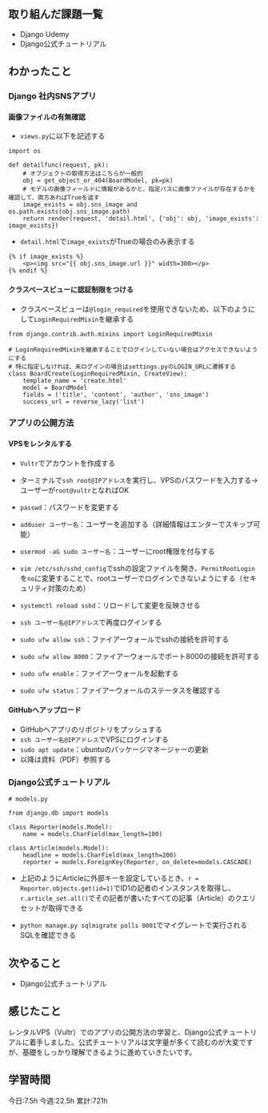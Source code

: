 ## 取り組んだ課題一覧
- Django Udemy
- Django公式チュートリアル
	
## わかったこと

### Django 社内SNSアプリ

#### 画像ファイルの有無確認

- `views.py`に以下を記述する
```
import os

def detailfunc(request, pk):
    # オブジェクトの取得方法はこちらが一般的
    obj = get_object_or_404(BoardModel, pk=pk)
    # モデルの画像フィールドに情報があるかと、指定パスに画像ファイルが存在するかを確認して、両方あればTrueを返す
    image_exists = obj.sns_image and os.path.exists(obj.sns_image.path)
    return render(request, 'detail.html', {'obj': obj, 'image_exists': image_exists})

```
- `detail.html`で`image_exists`がTrueの場合のみ表示する
```
{% if image_exists %}
    <p><img src="{{ obj.sns_image.url }}" width=300></p>
{% endif %}
```

#### クラスベースビューに認証制限をつける

- クラスベースビューは`@login_required`を使用できないため、以下のようにして`LoginRequiredMixin`を継承する
```
from django.contrib.auth.mixins import LoginRequiredMixin

# LoginRequiredMixinを継承することでログインしていない場合はアクセスできないようにする
# 特に指定しなければ、未ログインの場合はsettings.pyのLOGIN_URLに遷移する
class BoardCreate(LoginRequiredMixin, CreateView):
    template_name = 'create.html'
    model = BoardModel
    fields = ('title', 'content', 'author', 'sns_image')
    success_url = reverse_lazy('list')
```

### アプリの公開方法

#### VPSをレンタルする

- `Vultr`でアカウントを作成する
- ターミナルで`ssh root@IPアドレス`を実行し、VPSのパスワードを入力する→ユーザーが`root@vultr`となればOK
- `passwd`：パスワードを変更する
- `adduser ユーザー名`：ユーザーを追加する（詳細情報はエンターでスキップ可能）
- `usermod -aG sudo ユーザー名`：ユーザーにroot権限を付与する
- `vim /etc/ssh/sshd_config`でsshの設定ファイルを開き、`PermitRootLogin`を`no`に変更することで、rootユーザーでログインできないようにする（セキュリティ対策のため）
- `systemctl reload sshd`：リロードして変更を反映させる
- `ssh ユーザー名@IPアドレス`で再度ログインする

- `sudo ufw allow ssh`：ファイアーウォールでsshの接続を許可する
- `sudo ufw allow 8000`：ファイアーウォールでポート8000の接続を許可する
- `sudo ufw enable`：ファイアーウォールを起動する
- `sudo ufw status`：ファイアーウォールのステータスを確認する


#### GitHubへアップロード

- GitHubへアプリのリポジトリをプッシュする
- `ssh ユーザー名@IPアドレス`でVPSにログインする
- `sudo apt update`：ubuntuのパッケージマネージャーの更新
- 以降は資料（PDF）参照する


### Django公式チュートリアル

```
# models.py

from django.db import models

class Reporter(models.Model):
    name = models.CharField(max_length=100)

class Article(models.Model):
    headline = models.CharField(max_length=200)
    reporter = models.ForeignKey(Reporter, on_delete=models.CASCADE)
```
- 上記のようにArticleに外部キーを設定しているとき、`r = Reporter.objects.get(id=1)`でID1の記者のインスタンスを取得し、`r.article_set.all()`でその記者が書いたすべての記事（Article）のクエリセットが取得できる

- `python manage.py sqlmigrate polls 0001`でマイグレートで実行されるSQLを確認できる




## 次やること
- Django公式チュートリアル


## 感じたこと
レンタルVPS（Vultr）でのアプリの公開方法の学習と、Django公式チュートリアルに着手しました。公式チュートリアルは文字量が多くて読むのが大変ですが、基礎をしっかり理解できるように進めていきたいです。



## 学習時間
今日:7.5h
今週:22.5h 
累計:721h